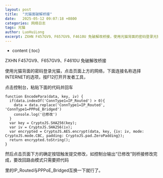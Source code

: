 ```yaml
---
layout: post
title:  "光猫面破解桥接"
date:   2025-05-12 09:07:18 +0800
categories: 网络日志
tags: 光猫
author: LuoHuiLong
excerpt: ZXHN F457GV9、F657GV9、F4610U 免破解改桥接，使用光猫背面的密码登录光猫，点击页面上方的网络，下面连接名称选择INTERNET的选项，按F12打开开发者工具，点击控制台，粘贴下面的代码并回车
---
```


* content
{:toc}

ZXHN F457GV9、F657GV9、F4610U 免破解改桥接

使用光猫背面的密码登录光猫，点击页面上方的网络，下面连接名称选择INTERNET的选项，按F12打开开发者工具，

点击控制台，粘贴下面的代码并回车

    function EncodePara(data, key, iv) {
      if(data.indexOf('ConnType1=IP_Routed') > 0){
        data = data.replace('ConnType1=IP_Routed', 'ConnType1=PPPoE_Bridged')
        console.log('已修改')
      }
      var key = CryptoJS.SHA256(key);
      var iv = CryptoJS.SHA256(iv);
      var encrypted = CryptoJS.AES.encrypt(data, key, {iv: iv, mode: CryptoJS.mode.CBC, padding: CryptoJS.pad.ZeroPadding});
      return encrypted.toString();
    }

然后点击页面下方的确定按钮触发提交修改，如控制台输出“已修改”则桥接修改完成，要改回路由模式只需要把代码

里的IP_Routed与PPPoE_Bridged互换一下就行了。